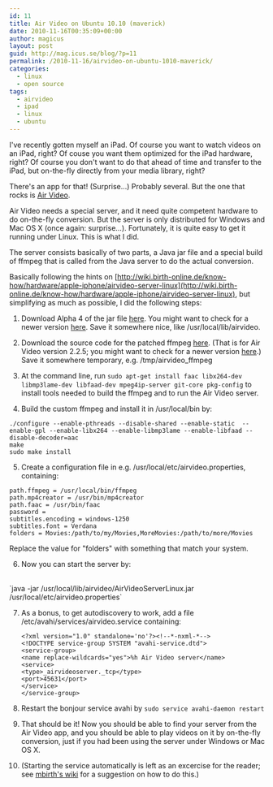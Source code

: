 ```yaml
---
id: 11
title: Air Video on Ubuntu 10.10 (maverick)
date: 2010-11-16T00:35:09+00:00
author: magicus
layout: post
guid: http://mag.icus.se/blog/?p=11
permalink: /2010-11-16/airvideo-on-ubuntu-1010-maverick/
categories:
  - linux
  - open source
tags:
  - airvideo
  - ipad
  - linux
  - ubuntu
---
```

I've recently gotten myself an iPad. Of course you want to watch videos on an iPad, right? Of couse you want them optimized for the iPad hardware, right? Of course you don't want to do that ahead of time and transfer to the iPad, but on-the-fly directly from your media library, right?

There's an app for that! (Surprise...) Probably several. But the one that rocks is [Air Video](http://www.inmethod.com/air-video/index.html "AirVideo").

Air Video needs a special server, and it need quite competent hardware to do on-the-fly conversion. But the server is only distributed for Windows and Mac OS X (once again: surprise...). Fortunately, it is quite easy to get it running under Linux. This is what I did.

<!--more-->

The server consists basically of two parts, a Java jar file and a special build of ffmpeg that is called from the Java server to do the actual conversion.

Basically following the hints on [http://wiki.birth-online.de/know-how/hardware/apple-iphone/airvideo-server-linux](http://wiki.birth-online.de/know-how/hardware/apple-iphone/airvideo-server-linux), but simplifying as much as possible, I did the following steps:

1. Download Alpha 4 of the jar file [here](http://inmethod.com/air-video/download/linux/alpha4/AirVideoServerLinux.jar). You might want to check for a newer version [here](http://www.inmethod.com/forum/posts/list/1856.page). Save it somewhere nice, like /usr/local/lib/airvideo.

2. Download the source code for the patched ffmpeg [here](http://www.inmethod.com/air-video/download/ffmpeg-for-2.2.5.tar.bz2). (That is for Air Video version 2.2.5; you might want to check for a newer version [here](http://www.inmethod.com/air-video/licenses.html).) Save it somewhere temporary, e.g. /tmp/airvideo_ffmpeg

3. At the command line, run `sudo apt-get install faac libx264-dev libmp3lame-dev libfaad-dev mpeg4ip-server git-core pkg-config` to install tools needed to build the ffmpeg and to run the Air Video server.

4. Build the custom ffmpeg and install it in /usr/local/bin by:
```
./configure --enable-pthreads --disable-shared --enable-static  --enable-gpl --enable-libx264 --enable-libmp3lame --enable-libfaad --disable-decoder=aac
make
sudo make install
```

5. Create a configuration file in e.g. /usr/local/etc/airvideo.properties, containing:
  ```
path.ffmpeg = /usr/local/bin/ffmpeg
path.mp4creator = /usr/bin/mp4creator
path.faac = /usr/bin/faac
password =
subtitles.encoding = windows-1250
subtitles.font = Verdana
folders = Movies:/path/to/my/Movies,MoreMovies:/path/to/more/Movies
  ```
  Replace the value for "folders" with something that match your system.

6. Now you can start the server by:
<br>
    `java -jar /usr/local/lib/airvideo/AirVideoServerLinux.jar /usr/local/etc/airvideo.properties`

7. As a bonus, to get autodiscovery to work, add a file /etc/avahi/services/airvideo.service containing:
    ```
    <?xml version="1.0" standalone='no'?><!--*-nxml-*-->
    <!DOCTYPE service-group SYSTEM "avahi-service.dtd">
    <service-group>
    <name replace-wildcards="yes">%h Air Video server</name>
    <service>
    <type>_airvideoserver._tcp</type>
    <port>45631</port>
    </service>
    </service-group>
    ```

8. Restart the bonjour service avahi by `sudo service avahi-daemon restart`

9.  That should be it! Now you should be able to find your server from the Air Video app, and you should be able to play videos on it by on-the-fly conversion, just if you had been using the server under Windows or Mac OS X.

10. (Starting the service automatically is left as an excercise for the reader; see [mbirth's wiki](http://wiki.birth-online.de/know-how/hardware/apple-iphone/airvideo-server-linux) for a suggestion on how to do this.)
